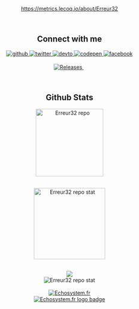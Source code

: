 <div align="center">



https://metrics.lecoq.io/about/Erreur32

<br/>  


## Connect with me  

<a href="https://github.com/Erreur32" target="_blank">
<img src=https://img.shields.io/badge/github-%2324292e.svg?&style=for-the-badge&logo=github&logoColor=white alt=github style="margin-bottom: 5px;" />
</a>
<a href="https://twitter.com/Echosystem_fr" target="_blank">
<img src=https://img.shields.io/badge/twitter-%2300acee.svg?&style=for-the-badge&logo=twitter&logoColor=white alt=twitter style="margin-bottom: 5px;" />
</a>
<a href="https://dev.to/Erreur32" target="_blank">
<img src=https://img.shields.io/badge/dev.to-%2308090A.svg?&style=for-the-badge&logo=dev.to&logoColor=white alt=devto style="margin-bottom: 5px;" />
</a>
 <a href="https://codepen.com/Erreur32" target="_blank">
<img src=https://img.shields.io/badge/codepen-%23131417.svg?&style=for-the-badge&logo=codepen&logoColor=white alt=codepen style="margin-bottom: 5px;" />
</a> 
<a href="https://www.facebook.com/www.echosystem.fr" target="_blank">
<img src=https://img.shields.io/badge/facebook-%232E87FB.svg?&style=for-the-badge&logo=facebook&logoColor=white alt=facebook style="margin-bottom: 5px;" />
</a>
 
 <p align="center">
  <a href="https://github.com/Erreur32/DayZ-Stat-Server/releases">
    <img alt="Releases" src="https://img.shields.io/github/v/release/[user]/[repository]?label=release&logo=DocuSign&logoColor=%23fff&style=for-the-badge" />
  </a>
  <a href=""><img alt="" src="" /></a>
  <a href=""><img alt="" src="" /></a>
</p>


<br/>  


## Github Stats  
<div align="center"> <img src="https://github-readme-stats.vercel.app/api?username=Erreur32&show_icons=true&count_private=true&show_icons=true&theme=dracula"  title="Erreur32 repo" style="height: 180px ;width: auto;"/></div>
	
<!--<div align="center"><img src="https://github-readme-stats.vercel.app/api?username=erreur32&show_icons=true&count_private=true" align="center" /></div>  -->
<br/><img src="https://github-readme-stats.vercel.app/api/top-langs/?username=Erreur32&layout=compact&show_icons=true&theme=bear&hide=javascript,css" title="Erreur32 repo stat"  align="center"  style="height: 190px ;width: auto;" />
			 

<br/> <a href="https://git.echosystem.fr/Erreur32/MOTDs32"><img src="https://github-readme-stats.vercel.app/api/pin/?username=Erreur32&repo=MOTDs32"></a>
<br/> <img src="https://komarev.com/ghpvc/?username=erreur32&&style=flat-square" align="center" title="Erreur32 repo stat"/>
<br/>  
 <a href="https://echosystem.fr"><img src="https://echosystem.fr/user/themes/quark/images/logo/piratex_Echo.300.png" title="Echosystem.fr">
 <br/> <img src="https://img.shields.io/badge/ECHO-System-blue" title="Echosystem.fr logo badge"></a>

</div>  



<!--
**Erreur32/Erreur32** is a ✨ _special_ ✨ repository because its `README.md` (this file) appears on your GitHub profile.

Here are some ideas to get you started:

- 🔭 I’m currently working on ...
- 🌱 I’m currently learning ...
- 👯 I’m looking to collaborate on ...
- 🤔 I’m looking for help with ...
- 💬 Ask me about ...
- 📫 How to reach me: ...
- 😄 Pronouns: ...
- ⚡ Fun fact: ...
-->
